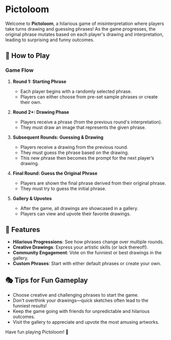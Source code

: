 # Pictoloom

Welcome to **Pictoloom**, a hilarious game of misinterpretation where players take turns drawing and guessing phrases! As the game progresses, the original phrase mutates based on each player's drawing and interpretation, leading to surprising and funny outcomes.

## 📜 How to Play

### Game Flow

1. **Round 1: Starting Phrase**

   - Each player begins with a randomly selected phrase.
   - Players can either choose from pre-set sample phrases or create their own.

2. **Round 2+: Drawing Phase**

   - Players receive a phrase (from the previous round's interpretation).
   - They must draw an image that represents the given phrase.

3. **Subsequent Rounds: Guessing & Drawing**

   - Players receive a drawing from the previous round.
   - They must guess the phrase based on the drawing.
   - This new phrase then becomes the prompt for the next player’s drawing.

4. **Final Round: Guess the Original Phrase**

   - Players are shown the final phrase derived from their original phrase.
   - They must try to guess the initial phrase.

5. **Gallery & Upvotes**
   - After the game, all drawings are showcased in a gallery.
   - Players can view and upvote their favorite drawings.

## 🎨 Features

- **Hilarious Progressions**: See how phrases change over multiple rounds.
- **Creative Drawings**: Express your artistic skills (or lack thereof!).
- **Community Engagement**: Vote on the funniest or best drawings in the gallery.
- **Custom Phrases**: Start with either default phrases or create your own.

## 🎭 Tips for Fun Gameplay

- Choose creative and challenging phrases to start the game.
- Don't overthink your drawings—quick sketches often lead to the funniest results!
- Keep the game going with friends for unpredictable and hilarious outcomes.
- Visit the gallery to appreciate and upvote the most amusing artworks.

Have fun playing Pictoloom! 🎉
